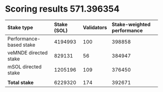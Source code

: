 # Scoring results 571.396354

| Stake type              | Stake (SOL) | Validators | Stake-weighted performance |
|:------------------------|:------------|:-----------|:---------------------------|
| Performance-based stake | 4194993     | 100        | 398858                     |
| veMNDE directed stake   | 829131      | 56         | 384947                     |
| mSOL directed stake     | 1205196     | 109        | 376450                     |
|                         |             |            |                            |
| **Total stake**         | 6229320     | 174        | 392671                     |
